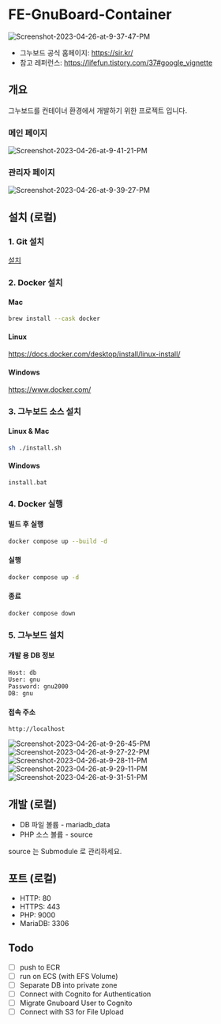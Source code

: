 # FE-GnuBoard-Container

<img src="https://i.ibb.co/B42GNbY/Screenshot-2023-04-26-at-9-37-47-PM.png" alt="Screenshot-2023-04-26-at-9-37-47-PM" >

- 그누보드 공식 홈페이지: https://sir.kr/
- 참고 레퍼런스: https://lifefun.tistory.com/37#google_vignette

## 개요

그누보드를 컨테이너 환경에서 개발하기 위한 프로젝트 입니다.

### 메인 페이지

<img src="https://i.ibb.co/pz4gqKL/Screenshot-2023-04-26-at-9-41-21-PM.png" alt="Screenshot-2023-04-26-at-9-41-21-PM" >

### 관리자 페이지

<img src="https://i.ibb.co/yFkhDGp/Screenshot-2023-04-26-at-9-39-27-PM.png" alt="Screenshot-2023-04-26-at-9-39-27-PM" >

## 설치 (로컬)

### 1. Git 설치

[설치](https://git-scm.com/book/ko/v2/%EC%8B%9C%EC%9E%91%ED%95%98%EA%B8%B0-Git-%EC%84%A4%EC%B9%98)

### 2. Docker 설치

#### Mac

```bash
brew install --cask docker
```

#### Linux

https://docs.docker.com/desktop/install/linux-install/

#### Windows

https://www.docker.com/

### 3. 그누보드 소스 설치

#### Linux & Mac

```bash
sh ./install.sh
```

#### Windows

```batch
install.bat
```

### 4. Docker 실행

#### 빌드 후 실행

```bash
docker compose up --build -d
```

#### 실행

```bash
docker compose up -d
```

#### 종료

```bash
docker compose down
```

### 5. 그누보드 설치

#### 개발 용 DB 정보

```
Host: db
User: gnu
Password: gnu2000
DB: gnu
```

#### 접속 주소

```
http://localhost
```

<img src="https://i.ibb.co/9sZXj2z/Screenshot-2023-04-26-at-9-26-45-PM.png" alt="Screenshot-2023-04-26-at-9-26-45-PM" >

<img src="https://i.ibb.co/dLQPKYS/Screenshot-2023-04-26-at-9-27-22-PM.png" alt="Screenshot-2023-04-26-at-9-27-22-PM" >

<img src="https://i.ibb.co/9HCvdv8/Screenshot-2023-04-26-at-9-28-11-PM.png" alt="Screenshot-2023-04-26-at-9-28-11-PM" >

<img src="https://i.ibb.co/nQQd1Ch/Screenshot-2023-04-26-at-9-29-11-PM.png" alt="Screenshot-2023-04-26-at-9-29-11-PM" >

<img src="https://i.ibb.co/Y3T3Yvn/Screenshot-2023-04-26-at-9-31-51-PM.png" alt="Screenshot-2023-04-26-at-9-31-51-PM" >

## 개발 (로컬)

- DB 파일 볼륨 - mariadb_data
- PHP 소스 볼륨 - source

source 는 Submodule 로 관리하세요.

## 포트 (로컬)

- HTTP: 80
- HTTPS: 443
- PHP: 9000
- MariaDB: 3306

## Todo

- [ ] push to ECR
- [ ] run on ECS (with EFS Volume)
- [ ] Separate DB into private zone
- [ ] Connect with Cognito for Authentication
- [ ] Migrate Gnuboard User to Cognito
- [ ] Connect with S3 for File Upload